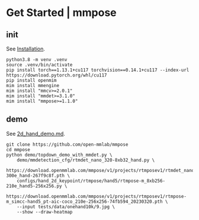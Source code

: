 # Get Started | mmpose

## init

See [Installation](https://mmpose.readthedocs.io/en/latest/installation.html).

```shell
python3.8 -m venv .venv
source .venv/bin/activate
pip install torch==1.13.1+cu117 torchvision==0.14.1+cu117 --index-url https://download.pytorch.org/whl/cu117
pip install openmim
mim install mmengine
mim install "mmcv>=2.0.1"
mim install "mmdet>=3.1.0"
mim install "mmpose>=1.1.0"
```

## demo

See [2d_hand_demo.md](https://github.com/open-mmlab/mmpose/blob/main/demo/docs/en/2d_hand_demo.md).

```shell
git clone https://github.com/open-mmlab/mmpose
cd mmpose
python demo/topdown_demo_with_mmdet.py \
    demo/mmdetection_cfg/rtmdet_nano_320-8xb32_hand.py \
    https://download.openmmlab.com/mmpose/v1/projects/rtmposev1/rtmdet_nano_8xb32-300e_hand-267f9c8f.pth \
    configs/hand_2d_keypoint/rtmpose/hand5/rtmpose-m_8xb256-210e_hand5-256x256.py \
    https://download.openmmlab.com/mmpose/v1/projects/rtmposev1/rtmpose-m_simcc-hand5_pt-aic-coco_210e-256x256-74fb594_20230320.pth \
    --input tests/data/onehand10k/9.jpg \
    --show --draw-heatmap
```

